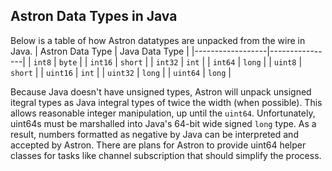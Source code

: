 Astron Data Types in Java
-------------------------

Below is a table of how Astron datatypes are unpacked from the wire in Java.
| Astron Data Type | Java Data Type |
|------------------|----------------|
| `int8` | `byte` |
| `int16` | `short` |
| `int32` | `int` |
| `int64` | `long` |
| `uint8` | `short` |
| `uint16` | `int` |
| `uint32` | `long` |
| `uint64` | `long` |

Because Java doesn't have unsigned types, Astron will unpack unsigned itegral types as Java integral types of twice the width (when possible). This allows reasonable integer manipulation, up until the `uint64`. Unfortunately, uint64s must be marshalled into Java's 64-bit wide signed `long` type. As a result, numbers formatted as negative by Java can be interpreted and accepted by Astron. There are plans for Astron to provide uint64 helper classes for tasks like channel subscription that should simplify the process.

